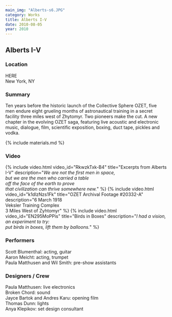 ```yaml
---
main_img: "Alberts-s6.JPG"
category: Works
title: Alberts I-V
date: 2010-08-05
year: 2010
---
```

## Alberts I-V

### Location

HERE
<br>New York, NY

### Summary

Ten years before the historic launch of the Collective Sphere OZET, five men endure eight grueling months of astronautical training in a secret facility three miles west of Zhytomyr. Two pioneers make the cut. A new chapter in the evolving OZET saga, featuring live acoustic and electronic music, dialogue, film, scientific exposition, boxing, duct tape, pickles and vodka.

{% include materials.md %}

### Video

{% include video.html video_id="RkwzkTxk-B4" title="Excerpts from Alberts I-V" description="<em>We are not the first men in space,<br>but we are the men who carried a table<br>off the face of the earth to prove<br>that civilization can thrive somewhere new.</em>" %}
{% include video.html video_id="k1dlzNzs1Fk" title="OZET Archival Footage #20332-A" description="6 March 1918<br>Veksler Training Complex<br>3 Miles West of Zyhtomyr" %}
{% include video.html video_id="EN295MoPPis" title="Birds in Boxes" description="<em>I had a vision, an experiment to try:<br>put birds in boxes, lift them by balloons.</em>" %}


### Performers

Scott Blumenthal: acting, guitar<br>
Aaron Meicht: acting, trumpet<br>
Paula Matthusen and Wil Smith: pre-show assistants

### Designers / Crew

Paula Matthusen: live electronics<br>
Broken Chord: sound<br>
Jayce Bartok and Andres Karu: opening film<br>
Thomas Dunn: lights<br>
Anya Klepikov: set design consultant
